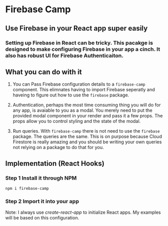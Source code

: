 # Firebase Camp

## Use Firebase in your React app super easily

### Setting up Firebase in React can be tricky. This pacakge is designed to make configuring Firebase in your app a cinch. It also has robust UI for Firebase Authenticaiton. 

## What you can do with it

1. You can Pass Firebase configuration details to a `firebase-camp` component. This elimnates having to import Firebase seperatly and haveing to figure out how to use the `firebase` package.

2. Authentication, perhaps the most time consuming thing you will do for any app, is avaiable to you as a modal. You merely need to put the provided modal component in your render and pass it a few props. The props allow you to control styling and the state of the modal.

3. Run queries. With `firebase-camp` there is not need to use the `firebase` package. The queries are the same. This is on purpose because Cloud Firestore is really amazing and you should be writing your own queries not relying on a package to do that for you.

## Implementation (React Hooks)

### **Step 1** Install it through NPM 
```
npm i firebase-camp
```

### **Step 2** Import it into your app
Note: I always use *create-react-app* to initialize React apps. My examples will be based on this configuration.

```

